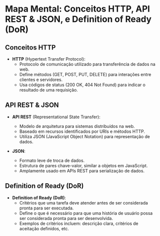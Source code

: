 # Mapa Mental: Conceitos HTTP, API REST & JSON, e Definition of Ready (DoR)

## Conceitos HTTP

- **HTTP** (Hypertext Transfer Protocol):
  - Protocolo de comunicação utilizado para transferência de dados na web.
  - Define métodos (GET, POST, PUT, DELETE) para interações entre clientes e servidores.
  - Usa códigos de status (200 OK, 404 Not Found) para indicar o resultado de uma requisição.

## API REST & JSON

- **API REST** (Representational State Transfer):
  - Modelo de arquitetura para sistemas distribuídos na web.
  - Baseado em recursos identificados por URIs e métodos HTTP.
  - Utiliza JSON (JavaScript Object Notation) para representação de dados.
  
- **JSON**:
  - Formato leve de troca de dados.
  - Estrutura de pares chave-valor, similar a objetos em JavaScript.
  - Amplamente usado em APIs REST para serialização de dados.

## Definition of Ready (DoR)

- **Definition of Ready (DoR)**:
  - Critérios que uma tarefa deve atender antes de ser considerada pronta para ser executada.
  - Define o que é necessário para que uma história de usuário possa ser considerada pronta para ser desenvolvida.
  - Exemplos de critérios incluem: descrição clara, critérios de aceitação definidos, etc.

